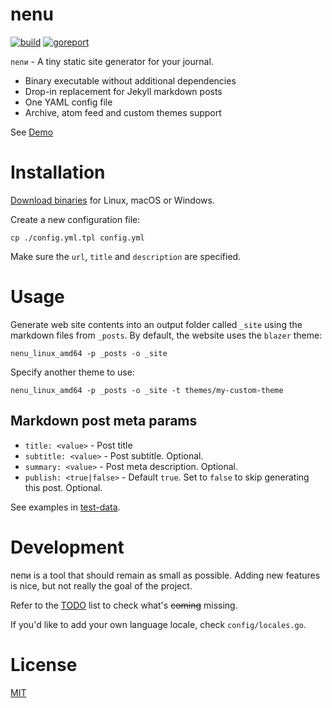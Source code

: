 nenu
===================

[![build](https://github.com/petarov/nenu/workflows/CI%20Build/badge.svg)](https://github.com/petarov/nenu/actions?query=workflow%3A%22CI+Build%22)
[![goreport](https://goreportcard.com/badge/github.com/petarov/nenu)](https://goreportcard.com/report/github.com/petarov/nenu)

`пепи` - A tiny static site generator for your journal.

  * Binary executable without additional dependencies
  * Drop-in replacement for Jekyll markdown posts
  * One YAML config file
  * Archive, atom feed and custom themes support
  
See [Demo](http://petarov.github.io/nenu/)

# Installation

[Download binaries](https://github.com/petarov/nenu/releases) for Linux, macOS or Windows.

Create a new configuration file:

    cp ./config.yml.tpl config.yml

Make sure the `url`, `title` and `description` are specified.

# Usage

Generate web site contents into an output folder called `_site` using the markdown files from `_posts`. By default, the website uses the  `blazer` theme:

    nenu_linux_amd64 -p _posts -o _site

Specify another theme to use:

    nenu_linux_amd64 -p _posts -o _site -t themes/my-custom-theme

## Markdown post meta params

  * `title: <value>` - Post title
  * `subtitle: <value>` - Post subtitle. Optional.
  * `summary: <value>` - Post meta description. Optional.
  * `publish: <true|false>` - Default `true`. Set to `false` to skip generating this post. Optional.

See examples in [test-data](test-data).

# Development

пепи is a tool that should remain as small as possible. Adding new features is nice, but not really the goal of the project.

Refer to the [TODO](TODO.md) list to check what's ~~coming~~ missing.

If you'd like to add your own language locale, check `config/locales.go`.

# License

[MIT](LICENSE)
